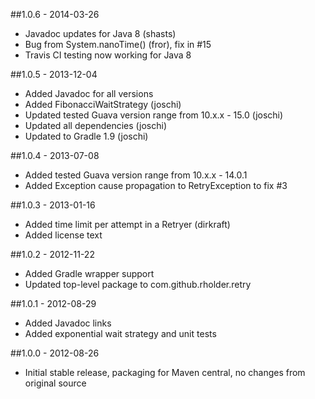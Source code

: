 ##1.0.6 - 2014-03-26
* Javadoc updates for Java 8 (shasts)
* Bug from System.nanoTime() (fror), fix in #15
* Travis CI testing now working for Java 8

##1.0.5 - 2013-12-04
* Added Javadoc for all versions
* Added FibonacciWaitStrategy (joschi)
* Updated tested Guava version range from 10.x.x - 15.0 (joschi)
* Updated all dependencies (joschi)
* Updated to Gradle 1.9 (joschi)

##1.0.4 - 2013-07-08
* Added tested Guava version range from 10.x.x - 14.0.1
* Added Exception cause propagation to RetryException to fix #3

##1.0.3 - 2013-01-16
* Added time limit per attempt in a Retryer (dirkraft)
* Added license text

##1.0.2 - 2012-11-22
* Added Gradle wrapper support
* Updated top-level package to com.github.rholder.retry

##1.0.1 - 2012-08-29
* Added Javadoc links
* Added exponential wait strategy and unit tests

##1.0.0 - 2012-08-26
* Initial stable release, packaging for Maven central, no changes from original source
